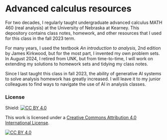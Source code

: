 # Advanced calculus resources

For two decades, I regularly taught undergraduate advanced calculus MATH 460 (real analysis) at the University of Nebraska at Kearney. This depository contains class notes, homework, and other resources that I used for this class in the fall 2023 term. 

For many years, I used the textbook _An introduction to analysis_, 2nd edition by James Kirkwood, but for the most part, I invented my own problem sets. In August 2024, I retired from UNK, but from time-to-time, I will work on extending my solutions to homework sets and tidying my class notes.

Since I last taught this class in fall 2023, the ability of generative AI systems to solve analysis homework has greatly increased. I will leave it to my junior colleagues to find ways
to navigate the use of AI in analysis classes. 

### License

Shield: [![CC BY 4.0][cc-by-shield]][cc-by]

This work is licensed under a
[Creative Commons Attribution 4.0 International License][cc-by].

[![CC BY 4.0][cc-by-image]][cc-by]

[cc-by]: http://creativecommons.org/licenses/by/4.0/
[cc-by-image]: https://i.creativecommons.org/l/by/4.0/88x31.png
[cc-by-shield]: https://img.shields.io/badge/License-CC%20BY%204.0-lightgrey.svg
